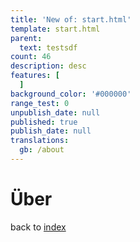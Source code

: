 ```yaml
---
title: 'New of: start.html'
template: start.html
parent:
  text: testsdf
count: 46
description: desc
features: [
  ]
background_color: '#000000'
range_test: 0
unpublish_date: null
published: true
publish_date: null
translations:
  gb: /about
---
```


# Über

back to [index](/)
